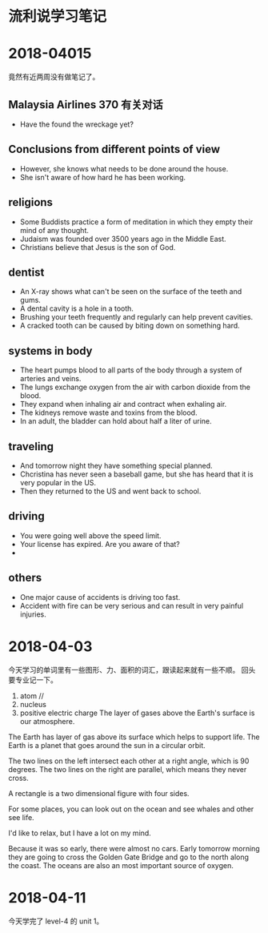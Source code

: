 # 流利说学习笔记
# 2018-04015
竟然有近两周没有做笔记了。
## Malaysia Airlines 370 有关对话
- Have the found the wreckage yet?

## Conclusions from different points of view
- However, she knows what needs to be done around the house.
- She isn't aware of how hard he has been working.

## religions
- Some Buddists practice a form of meditation in which they empty their mind of any thought.
- Judaism was founded over 3500 years ago in the Middle East.
- Christians believe that Jesus is the son of God.

## dentist
- An X-ray shows what can't be seen on the surface of the teeth and gums.
- A dental cavity is a hole in a tooth.
- Brushing your teeth frequently and regularly can help prevent cavities.
- A cracked tooth can be caused by biting down on something hard.

## systems in body
- The heart pumps blood to all parts of the body through a system of arteries and veins.
- The lungs exchange oxygen from the air with carbon dioxide from the blood.
- They expand when inhaling air and contract when exhaling air.
- The kidneys remove waste and toxins from the blood.
- In an adult, the bladder can hold about half a liter of urine.

## traveling
- And tomorrow night they have something special planned.
- Chcristina has never seen a baseball game, but she has heard that it is very popular in the US.
- Then they returned to the US and went back to school.

## driving
- You were going well above the speed limit.
- Your license has expired. Are you aware of that?
- 

## others
- One major cause of accidents is driving too fast.
- Accident with fire can be very serious and can result in very painful injuries.


# 2018-04-03
今天学习的单词里有一些图形、力、面积的词汇，跟读起来就有一些不顺。
回头要专业记一下。

1. atom //
2. nucleus
3. positive electric charge
The layer of gases above the Earth's surface is our atmosphere.

The Earth has layer of gas above its surface which helps to support life.
The Earth is a planet that goes around the sun in a circular orbit.

The two lines on the left intersect each other at a right angle, which is 90 degrees.
The two lines on the right are parallel, which means they never cross.

A rectangle is a two dimensional figure with four sides.

For some places, you can look out on the ocean and see whales and other see life.

I'd like to relax, but I have a lot on my mind.

Because it was so early, there were almost no cars.
Early tomorrow morning they are going to cross the Golden Gate Bridge and go to the north along the coast.
The oceans are also an most important source of oxygen.

# 2018-04-11
今天学完了 level-4 的 unit 1。

